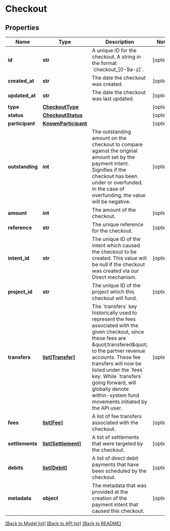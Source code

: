 # Checkout

## Properties
Name | Type | Description | Notes
------------ | ------------- | ------------- | -------------
**id** | **str** | A unique ID for the checkout.  A string in the format &#x60;checkout_[0-9a-z]&#x60;. | [optional] 
**created_at** | **str** | The date the checkout was created. | [optional] 
**updated_at** | **str** | The date the checkout was last updated. | [optional] 
**type** | [**CheckoutType**](CheckoutType.md) |  | [optional] 
**status** | [**CheckoutStatus**](CheckoutStatus.md) |  | [optional] 
**participant** | [**KnownParticipant**](KnownParticipant.md) |  | [optional] 
**outstanding** | **int** | The outstanding amount on the checkout to compare against the original amount set by the payment intent.  Signifies if the checkout has been under or overfunded. In the case of overfunding, the value will be negative. | [optional] 
**amount** | **int** | The amount of the checkout. | [optional] 
**reference** | **str** | The unique reference for the checkout. | [optional] 
**intent_id** | **str** | The unique ID of the intent which caused the checkout to be created. This value will be null if the checkout was created via our Direct mechanism. | [optional] 
**project_id** | **str** | The unique ID of the project which this checkout will fund. | [optional] 
**transfers** | [**list[Transfer]**](Transfer.md) | The &#x60;transfers&#x60; key historically used to represent the fees associated with the given checkout, since these fees are \&quot;transfered\&quot; to the partner revenue accounts.  These fee transfers will now be listed under the &#x60;fees&#x60; key.  While &#x60;transfers&#x60; going forward, will globally denote within-system fund movements initiated by the API user. | [optional] 
**fees** | [**list[Fee]**](Fee.md) | A list of fee transfers associated with the checkout. | [optional] 
**settlements** | [**list[Settlement]**](Settlement.md) | A list of settlements that were targeted by the checkout. | [optional] 
**debits** | [**list[Debit]**](Debit.md) | A list of direct debit payments that have been scheduled by the checkout. | [optional] 
**metadata** | **object** | The metadata that was provided at the creation of the payment intent that caused this checkout. | [optional] 

[[Back to Model list]](../README.md#documentation-for-models) [[Back to API list]](../README.md#documentation-for-api-endpoints) [[Back to README]](../README.md)

